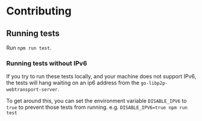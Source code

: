 # Contributing

## Running tests

Run `npm run test`.

### Running tests without IPv6

If you try to run these tests locally, and your machine does not support IPv6,
the tests will hang waiting on an ip6 address from the
`go-libp2p-webtransport-server`.

To get around this, you can set the environment variable `DISABLE_IPV6` to `true`
to prevent those tests from running. e.g. `DISABLE_IPV6=true npm run test`
